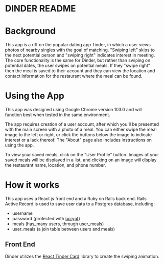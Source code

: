 # DINDER README

# Background

This app is a riff on the popular dating app Tinder, in which a user views photos of nearby singles with the goal of matching. "Swiping left" skips to the next potential person and "swiping right" indicates interest in meeting. The core functionality is the same for Dinder, but rather than swiping on potential dates, the user swipes on potential meals. If they "swipe right" then the meal is saved to their account and they can view the location and contact information for the restaurant where the meal can be found.

# Using the App

This app was designed using Google Chrome version 103.0 and will function best when tested in the same environment.

The app requires creation of a user account, after which you'll be presented with the main screen with a photo of a meal. You can either swipe the meal image to the left or right, or click the buttons below the image to indicate interest or a lack thereof. The "About" page also includes instructions on using the app.

To view your saved meals, click on the "User Profile" button. Images of your saved meals will be displayed in a list, and clicking on an image will display the restaurant name, location, and phone number.

# How it works

This app uses a React.js front end and a Ruby on Rails back end. Rails Active Record is used to save user data to a Postgres database, including:

- username
- password (protected with [bcrypt](https://www.npmjs.com/package/bcrypt))
- meals (has_many users, through user_meals)
- user_meals (a join table between users and meals)

## Front End

Dinder utilizes the [React Tinder Card](https://www.npmjs.com/package/react-tinder-card) library to create the swiping animation.
